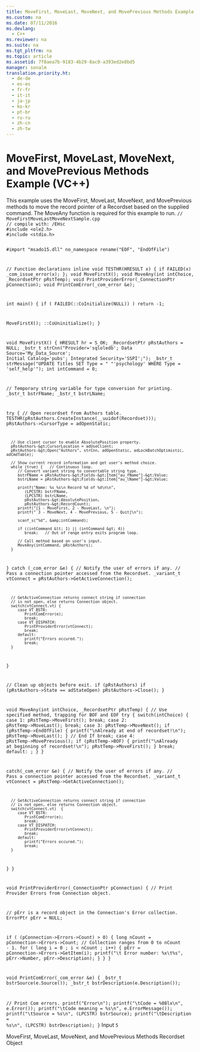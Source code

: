 ```yaml
---
title: MoveFirst, MoveLast, MoveNext, and MovePrevious Methods Example (VC++)
ms.custom: na
ms.date: 07/11/2016
ms.devlang: 
  - C++
ms.reviewer: na
ms.suite: na
ms.tgt_pltfrm: na
ms.topic: article
ms.assetid: 7f8aea7b-9183-4b29-8ac0-a393ed2e8bd5
manager: sonalm
translation.priority.ht: 
  - de-de
  - es-es
  - fr-fr
  - it-it
  - ja-jp
  - ko-kr
  - pt-br
  - ru-ru
  - zh-cn
  - zh-tw
---
```

# MoveFirst, MoveLast, MoveNext, and MovePrevious Methods Example (VC++)
<?xml version="1.0" encoding="utf-8"?>
<developerReferenceWithoutSyntaxDocument xmlns="http://ddue.schemas.microsoft.com/authoring/2003/5" xmlns:xlink="http://www.w3.org/1999/xlink" xmlns:xsi="http://www.w3.org/2001/XMLSchema-instance" xsi:schemaLocation="http://ddue.schemas.microsoft.com/authoring/2003/5 http://dduestorage.blob.core.windows.net/ddueschema/developer.xsd">
  <introduction>
    <para>This example uses the <legacyLink xlink:href="a61a01a7-5b33-4150-9126-21dfa63654cb">MoveFirst</legacyLink>, <legacyLink xlink:href="a61a01a7-5b33-4150-9126-21dfa63654cb">MoveLast</legacyLink>, <legacyLink xlink:href="a61a01a7-5b33-4150-9126-21dfa63654cb">MoveNext</legacyLink>, and <legacyLink xlink:href="a61a01a7-5b33-4150-9126-21dfa63654cb">MovePrevious</legacyLink> methods to move the record pointer of a <legacyLink xlink:href="ede1415f-c3df-4cc5-a05b-2576b2b84b60">Recordset</legacyLink> based on the supplied command. The MoveAny function is required for this example to run.</para>
  </introduction>
  <codeExample>
    <code>// MoveFirstMoveLastMoveNextSample.cpp
// compile with: /EHsc
#include &lt;ole2.h&gt;
#include &lt;stdio.h&gt;

#import "msado15.dll" no_namespace rename("EOF", "EndOfFile")

// Function declarations
inline void TESTHR(HRESULT x) { if FAILED(x) _com_issue_error(x); };
void MoveFirstX();
void MoveAny(int intChoice, _RecordsetPtr pRstTemp);
void PrintProviderError(_ConnectionPtr pConnection);
void PrintComError(_com_error &amp;e);

int main() {
   if ( FAILED(::CoInitialize(NULL)) )
      return -1;

   MoveFirstX();
   ::CoUninitialize();
}

void MoveFirstX() {
   HRESULT hr = S_OK;
   _RecordsetPtr pRstAuthors = NULL;
   _bstr_t strCnn("Provider='sqloledb'; Data Source='My_Data_Source'; Initial Catalog='pubs'; Integrated Security='SSPI';");
   _bstr_t strMessage("UPDATE Titles SET Type = "
      "'psychology' WHERE Type = 'self_help'");
   int intCommand = 0;

   // Temporary string variable for type conversion for printing.
   _bstr_t  bstrFName;
   _bstr_t  bstrLName;

   try {
      // Open recordset from Authors table.
      TESTHR(pRstAuthors.CreateInstance(__uuidof(Recordset)));
      pRstAuthors-&gt;CursorType = adOpenStatic;

      // Use client cursor to enable AbsolutePosition property.
      pRstAuthors-&gt;CursorLocation = adUseClient;
      pRstAuthors-&gt;Open("Authors", strCnn, adOpenStatic, adLockBatchOptimistic, adCmdTable);

      // Show current record information and get user's method choice.
      while (true) {   // Continuous loop.
         // Convert variant string to convertable string type.
         bstrFName = pRstAuthors-&gt;Fields-&gt;Item["au_fName"]-&gt;Value;
         bstrLName = pRstAuthors-&gt;Fields-&gt;Item["au_lName"]-&gt;Value;

         printf("Name: %s %s\n Record %d of %d\n\n",
            (LPCSTR) bstrFName,
            (LPCSTR) bstrLName,
            pRstAuthors-&gt;AbsolutePosition,
            pRstAuthors-&gt;RecordCount);
         printf("[1 - MoveFirst, 2 - MoveLast, \n");
         printf(" 3 - MoveNext, 4 - MovePrevious, 5 - Quit]\n");

         scanf_s("%d", &amp;intCommand);

         if ((intCommand &lt; 1) || (intCommand &gt; 4))
            break;   // Out of range entry exits program loop.

         // Call method based on user's input.
         MoveAny(intCommand, pRstAuthors);
      }
   }
   catch (_com_error &amp;e) {
      // Notify the user of errors if any.
      // Pass a connection pointer accessed from the Recordset.
      _variant_t vtConnect = pRstAuthors-&gt;GetActiveConnection();

      // GetActiveConnection returns connect string if connection
      // is not open, else returns Connection object.
      switch(vtConnect.vt) {
         case VT_BSTR:
            PrintComError(e);
            break;
         case VT_DISPATCH:
            PrintProviderError(vtConnect);
            break;
         default:
            printf("Errors occured.");
            break;
      }
   }

   // Clean up objects before exit.
   if (pRstAuthors)
      if (pRstAuthors-&gt;State == adStateOpen)
         pRstAuthors-&gt;Close();
}

void MoveAny(int intChoice, _RecordsetPtr pRstTemp) {
   // Use specified method, trapping for BOF and EOF
   try {
      switch(intChoice) {
         case 1:
            pRstTemp-&gt;MoveFirst();
            break;
         case 2:
            pRstTemp-&gt;MoveLast();
            break;
         case 3:
            pRstTemp-&gt;MoveNext();
            if (pRstTemp-&gt;EndOfFile) {
               printf("\nAlready at end of recordset!\n");
               pRstTemp-&gt;MoveLast();
            }    // End If
            break;
         case 4:
            pRstTemp-&gt;MovePrevious();
            if (pRstTemp-&gt;BOF) {
               printf("\nAlready at beginning of recordset!\n");
               pRstTemp-&gt;MoveFirst();
            }
            break;
         default:
            ;
      }
   }

   catch(_com_error &amp;e) {
      // Notify the user of errors if any.
      // Pass a connection pointer accessed from the Recordset.
      _variant_t vtConnect = pRstTemp-&gt;GetActiveConnection();

      // GetActiveConnection returns connect string if connection
      // is not open, else returns Connection object.
      switch(vtConnect.vt)  {
         case VT_BSTR:
            PrintComError(e);
            break;
         case VT_DISPATCH:
            PrintProviderError(vtConnect);
            break;
         default:
            printf("Errors occured.");
            break;
      }
   }
}

void PrintProviderError(_ConnectionPtr pConnection) {
   // Print Provider Errors from Connection object.

   // pErr is a record object in the Connection's Error collection.
   ErrorPtr pErr = NULL;

   if ( (pConnection-&gt;Errors-&gt;Count) &gt; 0) {
      long nCount = pConnection-&gt;Errors-&gt;Count;
      // Collection ranges from 0 to nCount - 1.
      for ( long i = 0 ; i &lt; nCount ; i++) {
         pErr = pConnection-&gt;Errors-&gt;GetItem(i);
         printf("\t Error number: %x\t%s", pErr-&gt;Number, pErr-&gt;Description);
      }
   }
}

void PrintComError(_com_error &amp;e) {
   _bstr_t bstrSource(e.Source());
   _bstr_t bstrDescription(e.Description());

   // Print Com errors.
   printf("Error\n");
   printf("\tCode = %08lx\n", e.Error());
   printf("\tCode meaning = %s\n", e.ErrorMessage());
   printf("\tSource = %s\n", (LPCSTR) bstrSource);
   printf("\tDescription = %s\n", (LPCSTR) bstrDescription);
}</code>
    <comments>
      <content>
        <para>Input</para>
        <code>5</code>
      </content>
    </comments>
  </codeExample>
  <relatedTopics>
<link xlink:href="a61a01a7-5b33-4150-9126-21dfa63654cb">MoveFirst, MoveLast, MoveNext, and MovePrevious Methods</link>
<link xlink:href="ede1415f-c3df-4cc5-a05b-2576b2b84b60">Recordset Object</link>
</relatedTopics>
</developerReferenceWithoutSyntaxDocument>